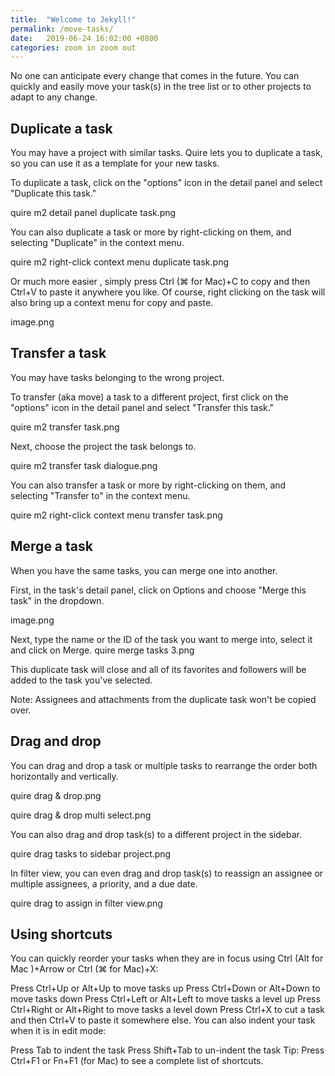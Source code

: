 ```yaml
---
title:  "Welcome to Jekyll!"
permalink: /move-tasks/
date:   2019-06-24 16:02:00 +0800
categories: zoom in zoom out
---
```


No one can anticipate every change that comes in the future. 
You can quickly and easily move your task(s) in the tree list or to other projects to adapt to any change.


## Duplicate a task


You may have a project with similar tasks. Quire lets you to duplicate a task, so you can use it as a template for your new tasks.

To duplicate a task, click on the "options" icon in the detail panel and select "Duplicate this task."

quire m2 detail panel duplicate task.png

You can also duplicate a task or more by right-clicking on them, and selecting "Duplicate" in the context menu.

quire m2 right-click context menu duplicate task.png

Or much more easier , simply press Ctrl (⌘ for Mac)+C to copy and then Ctrl+V to paste it anywhere you like. Of course, right clicking on the task will also bring up a context menu for copy and paste. 

image.png



## Transfer a task

You may have tasks belonging to the wrong project.

To transfer (aka move) a task to a different project, first click on the "options" icon in the detail panel and select "Transfer this task."

quire m2 transfer task.png

Next, choose the project the task belongs to.

quire m2 transfer task dialogue.png

You can also transfer a task or more by right-clicking on them, and selecting "Transfer to" in the context menu.

quire m2 right-click context menu transfer task.png






## Merge a task

When you have the same tasks, you can merge one into another.

First, in the task's detail panel, click on Options and choose "Merge this task" in the dropdown.

image.png

Next, type the name or the ID of the task you want to merge into, select it and click on Merge.
quire merge tasks 3.png

This duplicate task will close and all of its favorites and followers will be added to the task you've selected.

Note: Assignees and attachments from the duplicate task won't be copied over.





## Drag and drop

You can drag and drop a task or multiple tasks to rearrange the order both horizontally and vertically.

quire drag & drop.png

quire drag & drop multi select.png

You can also drag and drop task(s) to a different project in the sidebar.

quire drag tasks to sidebar project.png

In filter view, you can even drag and drop task(s) to reassign an assignee or multiple assignees, a priority, and a due date.

quire drag to assign in filter view.png



## Using shortcuts

You can quickly reorder your tasks when they are in focus using Ctrl (Alt for Mac )+Arrow or Ctrl (⌘ for Mac)+X:

Press Ctrl+Up or Alt+Up to move tasks up
Press Ctrl+Down or Alt+Down to move tasks down
Press Ctrl+Left or Alt+Left to move tasks a level up
Press Ctrl+Right or Alt+Right to move tasks a level down
Press Ctrl+X to cut a task and then Ctrl+V to paste it somewhere else. 
You can also indent your task when it is in edit mode:

Press Tab to indent the task
Press Shift+Tab to un-indent the task
Tip: Press Ctrl+F1 or Fn+F1 (for Mac) to see a complete list of shortcuts.
